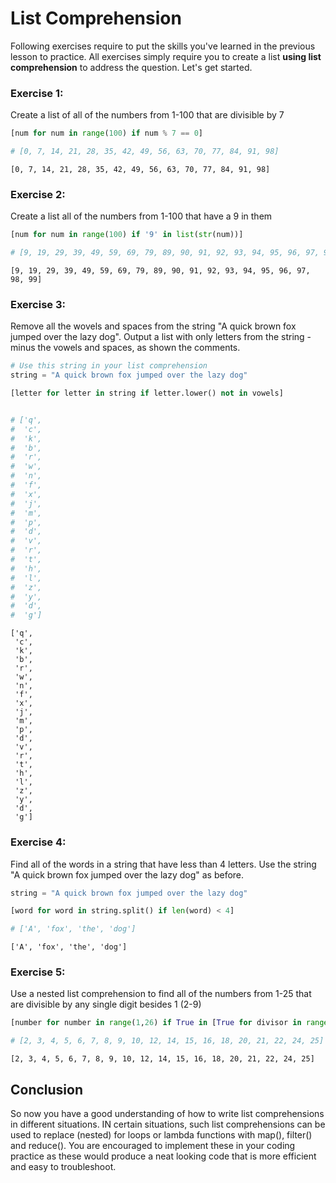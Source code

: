 
# List Comprehension

Following exercises require to put the skills you've learned in the previous lesson to practice. All exercises simply require you to create a list **using list comprehension** to address the question. Let's get started. 

### Exercise 1:
Create a list of  all of the numbers from 1-100 that are divisible by 7


```python
[num for num in range(100) if num % 7 == 0]

# [0, 7, 14, 21, 28, 35, 42, 49, 56, 63, 70, 77, 84, 91, 98]
```




    [0, 7, 14, 21, 28, 35, 42, 49, 56, 63, 70, 77, 84, 91, 98]



### Exercise 2:

Create a list all of the numbers from 1-100 that have a 9 in them


```python
[num for num in range(100) if '9' in list(str(num))]

# [9, 19, 29, 39, 49, 59, 69, 79, 89, 90, 91, 92, 93, 94, 95, 96, 97, 98, 99]
```




    [9, 19, 29, 39, 49, 59, 69, 79, 89, 90, 91, 92, 93, 94, 95, 96, 97, 98, 99]



### Exercise 3:

Remove all the wovels and spaces from the string "A quick brown fox jumped over the lazy dog". Output a list with only letters from the string - minus the vowels and spaces, as shown the comments.


```python
# Use this string in your list comprehension
string = "A quick brown fox jumped over the lazy dog"
```


```python
[letter for letter in string if letter.lower() not in vowels]


# ['q',
#  'c',
#  'k',
#  'b',
#  'r',
#  'w',
#  'n',
#  'f',
#  'x',
#  'j',
#  'm',
#  'p',
#  'd',
#  'v',
#  'r',
#  't',
#  'h',
#  'l',
#  'z',
#  'y',
#  'd',
#  'g']
```




    ['q',
     'c',
     'k',
     'b',
     'r',
     'w',
     'n',
     'f',
     'x',
     'j',
     'm',
     'p',
     'd',
     'v',
     'r',
     't',
     'h',
     'l',
     'z',
     'y',
     'd',
     'g']



### Exercise 4:
Find all of the words in a string that have less than 4 letters. Use the string "A quick brown fox jumped over the lazy dog" as before.




```python
string = "A quick brown fox jumped over the lazy dog"
```


```python
[word for word in string.split() if len(word) < 4]

# ['A', 'fox', 'the', 'dog']
```




    ['A', 'fox', 'the', 'dog']



### Exercise 5:

Use a nested list comprehension to find all of the numbers from 1-25 that are divisible by any single digit besides 1 (2-9)


```python
[number for number in range(1,26) if True in [True for divisor in range(2,10) if number % divisor == 0]]

# [2, 3, 4, 5, 6, 7, 8, 9, 10, 12, 14, 15, 16, 18, 20, 21, 22, 24, 25]
```




    [2, 3, 4, 5, 6, 7, 8, 9, 10, 12, 14, 15, 16, 18, 20, 21, 22, 24, 25]



## Conclusion

So now you have a good understanding of how to write list comprehensions in different situations. IN certain situations, such list comprehensions can be used to replace (nested) for loops or lambda functions with map(), filter() and reduce(). You are encouraged to implement these in your coding practice as these would produce a neat looking code that is more efficient and easy to troubleshoot.  
